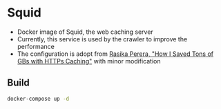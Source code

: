 # Squid

- Docker image of Squid, the web caching server
- Currently, this service is used by the crawler to improve the performance
- The configuration is adopt from [Rasika Perera, "How I Saved Tons of GBs with HTTPs Caching"](https://rasika90.medium.com/how-i-saved-tons-of-gbs-with-https-caching-41550b4ada8a) with minor modification

## Build

```bash
docker-compose up -d
```